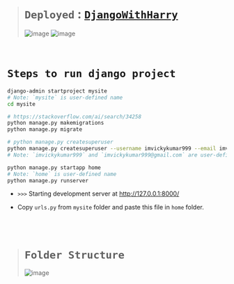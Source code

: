 ># `Deployed` : [`DjangoWithHarry`](https://djangowithharry.pythonanywhere.com/)
>
>![image](https://github.com/imvickykumar999/DjangoWithHarry/assets/50515418/c3a1e6ea-6b64-46af-adee-4d3ded9e3ed9)
>![image](https://github.com/imvickykumar999/DjangoWithHarry/assets/50515418/123e454d-987b-4f22-b547-070fa5fe3811)

<br>

# `Steps to run django project`

```bash
django-admin startproject mysite
# Note: `mysite` is user-defined name
cd mysite

# https://stackoverflow.com/ai/search/34258
python manage.py makemigrations
python manage.py migrate

# python manage.py createsuperuser
python manage.py createsuperuser --username imvickykumar999 --email imvickykumar999@gmail.com
# Note: `imvickykumar999` and `imvickykumar999@gmail.com` are user-defined names

python manage.py startapp home
# Note: `home` is user-defined name
python manage.py runserver
```

- `>>>` Starting development server at http://127.0.0.1:8000/

- Copy `urls.py` from `mysite` folder and paste this file in `home` folder.

<br><br>

># `Folder Structure`
>
>![image](https://github.com/imvickykumar999/DjangoWithHarry/assets/50515418/89b4b2eb-4078-45e2-b676-fcd846ca0003)
